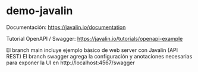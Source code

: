 # demo-javalin

Documentación: https://javalin.io/documentation

Tutorial OpenAPI / Swagger: https://javalin.io/tutorials/openapi-example

El branch main incluye ejemplo básico de web server con Javalin (API REST)
El branch swagger agrega la configuración y anotaciones necesarias para exponer la UI en http://localhost:4567/swagger